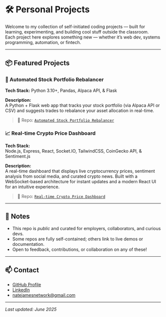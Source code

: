 # 🛠️ Personal Projects

Welcome to my collection of self-initiated coding projects — built for learning, experimenting, and building cool stuff outside the classroom.  
Each project here explores something new — whether it’s web dev, systems programming, automation, or fintech.

---

## 📦 Featured Projects

### 🧾 Automated Stock Portfolio Rebalancer
**Tech Stack:** 
Python 3.10+, Pandas, Alpaca API, & Flask

**Description:**  
A Python + Flask web app that tracks your stock portfolio (via Alpaca API or CSV) and suggests trades to rebalance your asset allocation in real-time.

> 🔗 Repo: [`Automated Stock Portfolio Rebalancer`](https://github.com/natejamesgithub/automated-portfolio-rebalancer)

### 📈 Real-time Crypto Price Dashboard  
**Tech Stack:**  
Node.js, Express, React, Socket.IO, TailwindCSS, CoinGecko API, & Sentiment.js  

**Description:**  
A real-time dashboard that displays live cryptocurrency prices, sentiment analysis from social media, and curated crypto news. Built with a WebSocket-based architecture for instant updates and a modern React UI for an intuitive experience.

> 🔗 Repo: [`Real-time Crypto Price Dashboard`](https://github.com/natejamesgithub/real-time-crypto-dashboard)

---

## 📌 Notes

- This repo is *public* and curated for employers, collaborators, and curious devs.
- Some repos are fully self-contained; others link to live demos or documentation.
- Open to feedback, contributions, or collaboration on any of these!

---

## 📫 Contact

- [GitHub Profile](https://github.com/natejamesgithub)  
- [LinkedIn](www.linkedin.com/in/natejames2027)  
- natejamesnetwork@gmail.com

---

*Last updated: June 2025*
